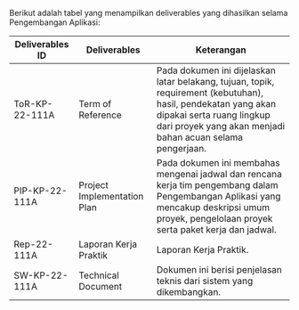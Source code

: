 Berikut adalah tabel yang menampilkan deliverables yang dihasilkan selama Pengembangan Aplikasi:

| Deliverables ID        | Deliverables               | Keterangan                                                                                                                                              |
|------------------------|---------------------------|--------------------------------------------------------------------------------------------------------------------------------------------------------|
| ToR-KP-22-111A        | Term of Reference         | Pada dokumen ini dijelaskan latar belakang, tujuan, topik, requirement (kebutuhan), hasil, pendekatan yang akan dipakai serta ruang lingkup dari proyek yang akan menjadi bahan acuan selama pengerjaan. |
| PIP-KP-22-111A        | Project Implementation Plan| Pada dokumen ini membahas mengenai jadwal dan rencana kerja tim pengembang dalam Pengembangan Aplikasi yang mencakup deskripsi umum proyek, pengelolaan proyek serta paket kerja dan jadwal. |
| Rep-22-111A           | Laporan Kerja Praktik     | Laporan Kerja Praktik.                                                                                                                                 |
| SW-KP-22-111A         | Technical Document        | Dokumen ini berisi penjelasan teknis dari sistem yang dikembangkan.                                                                                   |
